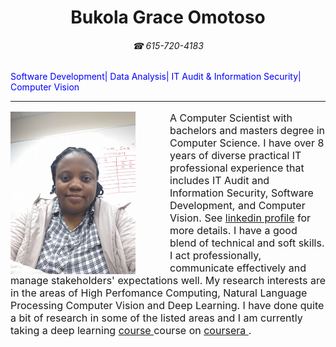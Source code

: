 
<h1 style = "text-align:center">Bukola Grace Omotoso</h1>
<h6  style = "text-align:center"> &#9742; 615-720-4183</h6>
<div class="info2">
<span style="color:blue;font-weight:normal; text-align:center">Software Development| Data Analysis| IT Audit & Information Security| Computer Vision</span>
</div>

<hr/>

<div id="container">

<img src="grace_photo.jpg" alt="Picture of Grace Omotoso" width="200" height="260" align="left" style="margin-top: 0px; margin-right: 55px; margin-bottom: 0px; margin-left: 0px;">

<p style="font-size: 16px;">
A Computer Scientist with bachelors and masters degree in Computer Science.  I have over 8 years of diverse practical IT professional experience that includes IT Audit and Information Security, Software Development, and Computer Vision. See <a href="https://www.linkedin.com/in/bukola-grace-omotoso-18003345/
 " target="_blank">linkedin profile</a> for more details. I have a good blend of technical and soft skills. I act professionally, communicate effectively and manage stakeholders' expectations well. My research interests are in the areas of High Perfomance Computing, Natural Language Processing Computer Vision and Deep Learning. 
I have done quite a bit of research in some of the listed areas and I am currently taking a deep learning <a href="https://www.coursera.org/specializations/deep-learning
" target="_blank">course </a>course on  <a href="https://www.coursera.org
" target="_blank">coursera </a>.
 
</p>
<br clear="left">
<p style="font-size: 18px;">


</p>

<div class="info">

</div>


<p></p>

</div>



